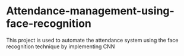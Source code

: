 # Attendance-management-using-face-recognition
This project is used to automate the attendance system using the face recognition technique by implementing CNN 
